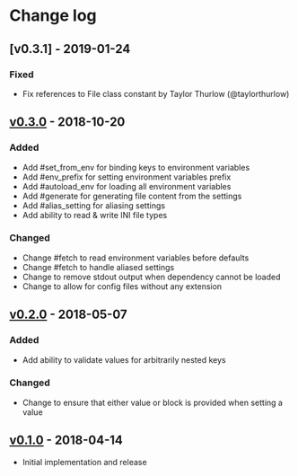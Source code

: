 # Change log

## [v0.3.1] - 2019-01-24

### Fixed
* Fix references to File class constant by Taylor Thurlow (@taylorthurlow)

## [v0.3.0] - 2018-10-20

### Added
* Add #set_from_env for binding keys to environment variables
* Add #env_prefix for setting environment variables prefix
* Add #autoload_env for loading all environment variables
* Add #generate for generating file content from the settings
* Add #alias_setting for aliasing settings
* Add ability to read & write INI file types

### Changed
* Change #fetch to read environment variables before defaults
* Change #fetch to handle aliased settings
* Change to remove stdout output when dependency cannot be loaded
* Change to allow for config files without any extension

## [v0.2.0] - 2018-05-07

### Added
* Add ability to validate values for arbitrarily nested keys

### Changed
* Change to ensure that either value or block is provided when setting a value

## [v0.1.0] - 2018-04-14

* Initial implementation and release

[v0.3.0]: https://github.com/piotrmurach/tty-config/compare/v0.2.0...v0.3.0
[v0.2.0]: https://github.com/piotrmurach/tty-config/compare/v0.1.0...v0.2.0
[v0.1.0]: https://github.com/piotrmurach/tty-config/compare/v0.1.0
